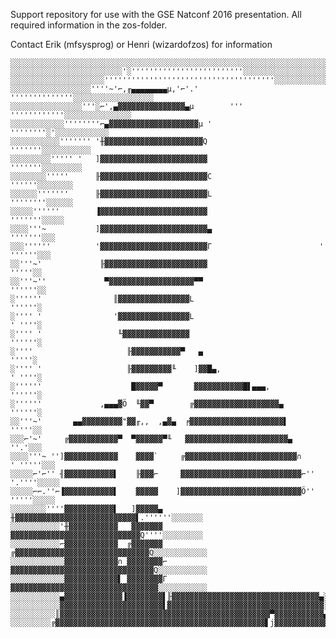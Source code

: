Support repository for use with the GSE Natconf 2016 presentation.
All required information in the zos-folder.

Contact Erik (mfsysprog) or Henri (wizardofzos) for information


    ░░░░░░░░░░░░░░░░░░░░░░░░░░░░░░░░░░░░░░░░░░░░░░░░░░░░░░░░░░░░░░░░░░░░░░░░░░░░░░░░
    ░░░░░░░░░░░░░░░░░░░░░░░░░'░'''''''''''''''''''''''''░░░░░░░░░░░░░░░░░░░░░░░░░░░░
    ░░░░░░░░░░░░░░░░░░░░░''''''''''''''''''''''''''''''''''''''░░░░░░░░░░░░░░░░░░░░░
    ░░░░░░░░░░░░░░░░░░''''~'⌐,╓▄▄▄▄▄▄▄▄µ,'⌐'.'      ''''''''''''''░░░░░░░░░░░░░░░░░░
    ░░░░░░░░░░░░░░░░'''░⌐',▄▓▓▓▓▓▓▓▓▓▓▓▓▓▓▓▄µ        ''' ''''''''''''░░░░░░░░░░░░░░░
    ░░░░░░░░░░░░''''''''⌐▄▓▓▓▓▓▓▓▓▓▓▓▓▓▓▓▓▓▓▓▓µ '             ''''''''░'░░░░░░░░░░░░
    ░░░░░░░░░░░''''''' '╫▓▓▓▓▓▓▓▓▓▓▓▓▓▓▓▓▓▓▓▓▓▓Q                  '''''''░░░░░░░░░░░
    ░░░░░░░░░''''' '   ]▓▓▓▓▓▓▓▓▓▓▓▓▓▓▓▓▓▓▓▓▓▓▓▓                    '''''''░░░░░░░░░
    ░░░░░░░░'''''      ╟▓▓▓▓▓▓▓▓▓▓▓▓▓▓▓▓▓▓▓▓▓▓▓▓C                     ''''''░░░░░░░░
    ░░░░░░'''''''      ╟▓▓▓▓▓▓▓▓▓▓▓▓▓▓▓▓▓▓▓▓▓▓▓▓L                     ''''''''░░░░░░
    ░░░░░''''''        ▐▓▓▓▓▓▓▓▓▓▓▓▓▓▓▓▓▓▓▓▓▓▓▓▓                        '''''''░░░░░
    ░░░░'''~           ]▓▓▓▓▓▓▓▓▓▓▓▓▓▓▓▓▓▓▓▓▓▓▓▓▄                         '''''''░░░
    ░░░''''''          '▓▓▓▓▓▓▓▓▓▓▓▓▓▓▓▓▓▓▓▓▓▓▓▓Γ                        ' ''''''░░░
    ░░'''~'             ╟▓▓▓▓▓▓▓▓▓▓▓▓▓▓▓▓▓▓▓▓▓▓▓                             '''''░░
    ░░'''~''             ▀▓▓▓▓▓▓▓▓▓▓▓▓▓▓▓▓▓▓▓▀▀                             ''''''░░
    ░''''''                ║▓▓▓▓▓▓▓▓▓▓▓▓▓▓▓▓L                                ''''''░
    ░'''' '                '▓▓▓▓▓▓▓▓▓▓▓▓▓▓▓▓L                                ' ''''░
    ░'''' '                 ╙▓▓▓▓▓▓▓▓▓▓▓▓▓▓▓                                 ''''''░
    ░''''                     ╟▓▓▓▓▓▓▓▓▓▓▓▀   ▄                               '''''░
    ░'''' '                   ╟▓▓▓▓▓▓▓▓▓╙    ]▓▓█▄,                          ' ''''░
    ░''''''                    █▓▓▓▓▓▀       ▓▓▓▓▓▓▓▓▓▓▓█▌▄▄▄,               ''''''░
    ░''''''             ,▄▄▄▓Ö  ╙▓▓▀        ╔▓▓▓▓▓▓▓▓▓▓▓▓▓▓▓▓▓▓▓▄            ''''''░
    ░░'''~'       ▄▄▓▓▓▓▓▓▓▓▓"▓▓╓,,  ,▄▓▄  ╒▓▓▓▓▓▓▓▓▓▓▓▓▓▓▓▓▓▓▓▓▓▌           '''''░░
    ░░░⌐'~'     ╔▓▓▓▓▓▓▓▓▓▓▓▀  ▀▓▓▓▓▓▓▀╙   ▓▓▓▓▓▓▓▓▓▓▓▓▓▓▓▓▓▓▓▓▓▓▓▄          ''.'░░░
    ░░░░'''~ '']▓▓▓▓▓▓▓▓▓▓▓▓    ▓▓▓▓`     ╔▓▓▓▓▓▓▓▓▓▓▓▓▓▓▓▓▓▓▓▓▓▓▓▓▓∩     ' '''''░░░
    ░░░░░⌐'⌐'' ╢▓▓▓▓▓▓▓▓▓▓▓▌    ╟▓▓▓⌐     ▓▓▓▓▓▓▓▓▓▓▓▓▓▓▓▓▓▓▓▓▓▓▓▓▓▓▓⌐'' '.''''░░░░░
    ░░░░░⌐⌐.''⌐▐▓▓▓▓▓▓▓▓▓▓▓▌    ▓▓▓▓▓    ]▓▓▓▓▓▓▓▓▓▓▓▓▓▓▓▓▓▓▓▓▓▓▓▓▓▓▓Ö''  '''''░░░░░
    ░░░░░░░░''''▓▓▓▓▓▓▓▓▓▓▓▌   ]▓▓▓▓▓▄   ╫▓▓▓▓▓▓▓▓▓▓▓▓▓▓▓▓▓▓▓▓▓▓▓▓▓▓▓▌.''''''░░░░░░░
    ░░░░░░░░░░░'╫▓▓▓▓▓▓▓▓▓▓▓   ▓▓▓▓▓▓▓   ▓▓▓▓▓▓▓▓▓▓▓▓▓▓▓▓▓▓▓▓▓▓▓▓▓▓▓▓▓Q''''░░░░░░░░░
    ░░░░░░░░░░░⌐▓▓▓▓▓▓▓▓▓▓▓▓  ╔▓▓▓▓▓▓▓  ╔▓▓▓▓▓▓▓▓▓▓▓▓▓▓▓▓▓▓▓▓▓▓▓▓▓▓▓▓▓▓Q░░░░░░░░░░░░
    ░░░░░░░░░░░░▓▓▓▓▓▓▓▓▓▓▓▓∩ ▓▓▓▓▓▓▓▓⌐ ▓▓▓▓▓▓▓▓▓▓▓▓▓▓▓▓▓▓▓▓▓▓▓▓▓▓▓▓▓▓▓▓Q░░░░░░░░░░░
    ░░░░░░░░░░░░▓▓▓▓▓▓▓▓▓▓▓▓▌ ▓▓▓▓▓▓▓▓Γ ▓▓▓▓▓▓▓▓▓▓▓▓▓▓▓▓▓▓▓▓▓▓▓▓▓▓▓▓▓▓▓▓▓░░░░░░░░░░░
    ░░░░░░░░░░░▄▓▓▓▓▓▓▓▓▓▓▓▓▓▐▓▓▓▓▓▓▓▓▌╟▓▓▓▓▓▓▓▓▓▓▓▓▓▓▓▓▓▓▓▓▓▓▓▓▓▓▓▓▓▓▓▓▓▄░░░░░░░░░░
    ░░░░░░░░░░░▓▓▓▓▓▓▓▓▓▓▓▓▓▓▓▓▓▓▓▓▓▓▓▌▓▓▓▓▓▓▓▓▓▓▓▓▓▓▓▓▓▓▓▓▓▓▓▓▓▓▓▓▓▓▓▓▓▓▓░░░░░░░░░░
    ░░░░░░░░░░║▓▓▓▓▓▓▓▓▓▓▓▓▓▓▓▓▓▓▓▓▓▓▓▓▓▓▓▓▓▓▓▓▓▓▓▓▓▓▓▓▓▓▓▓▓▓▓▀▓▓▓▓▓▓▓▓▓▓▓▄░░░░░░░░░
    ░░░░░░░░░╔▓▓▓▓▓▓▓▓▓▓▓▓▓▓▓▓▓▓▓▓▓▓▓▓▓▓▓▓▓▓▓▓▓▓▓▓▓▓▓▓▓▓▓▓▓▓▓▌j▓▓▓▓▓▓▓▓▓▓▓▓░░░░░░░░░
    


